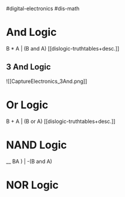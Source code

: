 #digital-electronics 
#dis-math 

# And Logic
B * A | (B and A) [[dislogic-truthtables+desc.]]

## 3 And Logic
![[CaptureElectronics_3And.png]]

# Or Logic
B + A | (B or A) [[dislogic-truthtables+desc.]]

# NAND Logic
__
BA ) | -(B and A)

# NOR Logic


